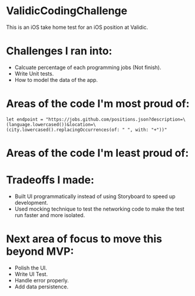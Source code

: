 # ValidicCodingChallenge
This is an iOS take home test for an iOS position at Validic.

# Challenges I ran into:
  - Calcuate percentage of each programming jobs (Not finish). 
  - Write Unit tests.
  - How to model the data of the app.

# Areas of the code I'm most proud of:
  ```
  let endpoint = "https://jobs.github.com/positions.json?description=\(language.lowercased())&location=\(city.lowercased().replacingOccurrences(of: " ", with: "+"))"
  ```
  
# Areas of the code I'm least proud of:
  
# Tradeoffs I made:
  - Built UI programmatically instead of using Storyboard to speed up development.
  - Used mocking technique to test the networking code to make the test run faster and more isolated. 
  
# Next area of focus to move this beyond MVP:
  - Polish the UI.
  - Write UI Test.
  - Handle error properly.
  - Add data persistence.
